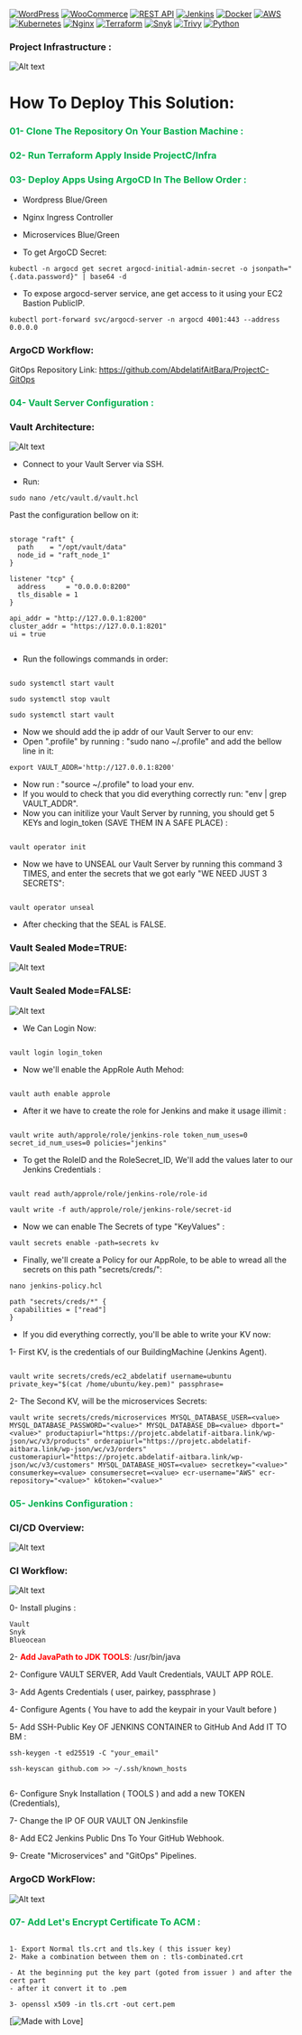  [![WordPress](https://img.shields.io/badge/WordPress-informational)](https://wordpress.org/)
[![WooCommerce](https://img.shields.io/badge/WooCommerce-success)](https://woocommerce.com/)
[![REST API](https://img.shields.io/badge/REST%20API-lightgrey)](https://en.wikipedia.org/wiki/Representational_state_transfer)
[![Jenkins](https://img.shields.io/badge/Jenkins-red)](https://jenkins.io/)
[![Docker](https://img.shields.io/badge/Docker-blue)](https://www.docker.com/)
[![AWS](https://img.shields.io/badge/AWS-yellow)](https://aws.amazon.com/)
[![Kubernetes](https://img.shields.io/badge/Kubernetes-blue)](https://kubernetes.io/)
[![Nginx](https://img.shields.io/badge/Nginx-green)](https://nginx.org/en/)
[![Terraform](https://img.shields.io/badge/Terraform-7335cc)](https://www.terraform.io/)
[![Snyk](https://img.shields.io/badge/Snyk-red)](https://snyk.io/)
[![Trivy](https://img.shields.io/badge/Trivy-informational)](https://aquasecurity.com/products/trivy)
[![Python](https://img.shields.io/badge/Python-blue)](https://www.python.org/) 



### Project Infrastructure :

![Alt text](Documentation/Infra_Architecture.png)

# How To Deploy This Solution:


### **<span style="font-weight:bold; color:#00b050">01- Clone The Repository On Your Bastion Machine :</span>**

### **<span style="font-weight:bold; color:#00b050">02- Run Terraform Apply Inside ProjectC/Infra</span>**

### **<span style="font-weight:bold; color:#00b050">03- Deploy Apps Using ArgoCD In The Bellow Order :</span>**

- Wordpress Blue/Green
- Nginx Ingress Controller
- Microservices Blue/Green

- To get ArgoCD Secret:
  
```
kubectl -n argocd get secret argocd-initial-admin-secret -o jsonpath="{.data.password}" | base64 -d
```

- To expose argocd-server service, ane get access to it using your EC2 Bastion PublicIP.
  
```
kubectl port-forward svc/argocd-server -n argocd 4001:443 --address 0.0.0.0
```

### ArgoCD Workflow:



GitOps Repository Link: https://github.com/AbdelatifAitBara/ProjectC-GitOps







### **<span style="font-weight:bold; color:#00b050">04- Vault Server Configuration :</span>**

### Vault Architecture:

![Alt text](Documentation/Vault_Architecture.png)


- Connect to your Vault Server via SSH.

- Run:

```
sudo nano /etc/vault.d/vault.hcl
```

Past the configuration bellow on it:


```

storage "raft" {
  path    = "/opt/vault/data"
  node_id = "raft_node_1"
}

listener "tcp" {
  address     = "0.0.0.0:8200"
  tls_disable = 1
}

api_addr = "http://127.0.0.1:8200"
cluster_addr = "https://127.0.0.1:8201"
ui = true


```


- Run the followings commands in order: 

```

sudo systemctl start vault

sudo systemctl stop vault

sudo systemctl start vault

```



- Now we should add the ip addr of our Vault Server to our env:
- Open ".profile" by running : "sudo nano ~/.profile" and add the bellow line in it:


```
export VAULT_ADDR='http://127.0.0.1:8200'
```

- Now run : "source ~/.profile" to load your env.
- If you would to check that you did everything correctly run: "env | grep VAULT_ADDR".
- Now you can initilize your Vault Server by running, you should get 5 KEYs and login_token (SAVE THEM IN A SAFE PLACE) :

```

vault operator init

```


- Now we have to UNSEAL our Vault Server by running this command 3 TIMES, and enter the secrets that we got early "WE NEED JUST 3 SECRETS":

```

vault operator unseal

```


- After checking that the SEAL is FALSE.

### Vault Sealed Mode=TRUE:

![Alt text](Documentation/Vault01.png)
  

### Vault Sealed Mode=FALSE:

![Alt text](Documentation/Vault02.png)

- We Can Login Now:

```

vault login login_token

```

- Now we'll enable the AppRole Auth Mehod:

```

vault auth enable approle

```

- After it we have to create the role for Jenkins and make it usage illimit :


```

vault write auth/approle/role/jenkins-role token_num_uses=0 secret_id_num_uses=0 policies="jenkins"

```

- To get the RoleID and the RoleSecret_ID, We'll add the values later to our Jenkins Credentials :

```

vault read auth/approle/role/jenkins-role/role-id

vault write -f auth/approle/role/jenkins-role/secret-id

```

- Now we can enable The Secrets of type "KeyValues" :

 
```
vault secrets enable -path=secrets kv

```

- Finally, we'll create a Policy for our AppRole, to be able to wread all the secrets on this path "secrets/creds/":


```
nano jenkins-policy.hcl

```

```
path "secrets/creds/*" {
 capabilities = ["read"]
}

```


- If you did everything correctly, you'll be able to write your KV now:

1- First KV, is the credentials of our BuildingMachine (Jenkins Agent).

```

vault write secrets/creds/ec2_abdelatif username=ubuntu private_key="$(cat /home/ubuntu/key.pem)" passphrase=
```


2- The Second KV, will be the microservices Secrets:

```
vault write secrets/creds/microservices MYSQL_DATABASE_USER=<value> MYSQL_DATABASE_PASSWORD="<value>" MYSQL_DATABASE_DB=<value> dbport="<value>" productapiurl="https://projetc.abdelatif-aitbara.link/wp-json/wc/v3/products" orderapiurl="https://projetc.abdelatif-aitbara.link/wp-json/wc/v3/orders" customerapiurl="https://projetc.abdelatif-aitbara.link/wp-json/wc/v3/customers" MYSQL_DATABASE_HOST=<value> secretkey="<value>" consumerkey=<value> consumersecret=<value> ecr-username="AWS" ecr-repository="<value>" k6token="<value>"

```



### **<span style="font-weight:bold; color:#00b050">05- Jenkins Configuration :</span>**


### CI/CD Overview:

![Alt text](Documentation/OverView-CD-CD.png)

### CI Workflow:

![Alt text](Documentation/CI_Workflow.png)

0- Install plugins : 


```
Vault
Snyk
Blueocean
```


2- **<span style="font-weight:bold; color:#ff0000">Add JavaPath to JDK TOOLS</span>**:   /usr/bin/java

2- Configure VAULT SERVER, Add Vault Credentials, VAULT APP ROLE.

3- Add Agents Credentials ( user, pairkey, passphrase )

4- Configure Agents ( You have to add the keypair in your Vault before )

5- Add SSH-Public Key OF JENKINS CONTAINER to GitHub And Add IT TO BM :

```
ssh-keygen -t ed25519 -C "your_email"

ssh-keyscan github.com >> ~/.ssh/known_hosts


```

6- Configure Snyk Installation ( TOOLS ) and  add a new TOKEN (Credentials), 

7- Change the IP OF OUR VAULT ON Jenkinsfile

8- Add EC2 Jenkins Public Dns To Your GitHub Webhook.

9- Create "Microservices" and "GitOps" Pipelines.

### ArgoCD WorkFlow:

![Alt text](Documentation/ArgoCD._Workflow.png)


### **<span style="font-weight:bold; color:#00b050">07- Add Let's Encrypt Certificate To ACM :</span>**



```

1- Export Normal tls.crt and tls.key ( this issuer key)
2- Make a combination between them on : tls-combinated.crt 

- At the beginning put the key part (goted from issuer ) and after the cert part
- after it convert it to .pem

3- openssl x509 -in tls.crt -out cert.pem

```


[![Made with Love](https://img.shields.io/badge/Made%20with-Love-red)]

